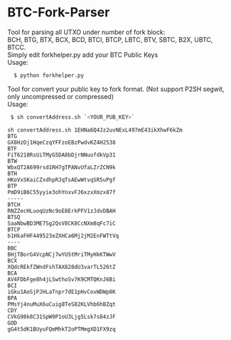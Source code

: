 # BTC-Fork-Parser
 Tool for parsing all UTXO under number of fork block:<br>
   BCH, BTG, BTX, BCX, BCD, BTCI, BTCP, LBTC, BTV, SBTC, B2X, UBTC, BTCC.<br>
 Simply edit forkhelper.py add your BTC Public Keys<br>
   Usage: <br>
```sh
  $ python forkhelper.py
 ```
 
 Tool for convert your public key to fork format. (Not support P2SH segwit, only uncompressed or compressed)<br>
  Usage: <br>
```sh
 $ sh convertAddress.sh `<YOUR_PUB_KEY>` 
```


    sh convertAddress.sh 1EHNa6Q4Jz2uvNExL497mE43ikXhwF6kZm
    BTG
    GX8HzDj1HqeCzqYFFzoEBzPwdvKZ4H2538
    BTF
    FiT6218RsUiTMyG5DA8bDjrNNuofdkVp31
    BTW
    WbxQT2A699rsd1RH7gTPANvUfaLZrZCN9k
    BTH
    HKoVxSKaiCZxdhpRJqTsAEwWtvqSR5uPgf
    BTP
    PmD9iB6C55yyie3ohYnxvFJ6xzxXmzx87f
    -----
    BTCH
    RNZZecHLuoqUzNc9oE8ErkPFV1zJdvDBAH
    BTSQ
    SaaNbwBD3ME7Sg2QsV8CK8CcNXm8qFc7iC
    BTCP
    b1HkaFHF449523eZXHCa6Mj2jM2EnFWTtVq
    ----
    BBC
    BHjTBorG4VcpNCj7wYU5tMriTMyHkKTWwV
    BCX
    XQdcREkfZWndFshTAX828dU3varTL526tZ
    BCA
    AV4FDbFge8h4jLSwthoSv7K9CMTQKnJ6Bi
    BCI
    iGku1AoSjPJHLaTnpr7dE1pHvCovWDWp8K
    BPA
    PMsYj4nuMuX6uCuig8TeS82KLVhb6hBZqt
    CDY
    CVkG98k8C31SpW9P1oU3Ljg5Lsk7s84zJF
    GOD
    gG4t5dK1BUyuFQmMhkT2oPTMmgXD1FX9zq



